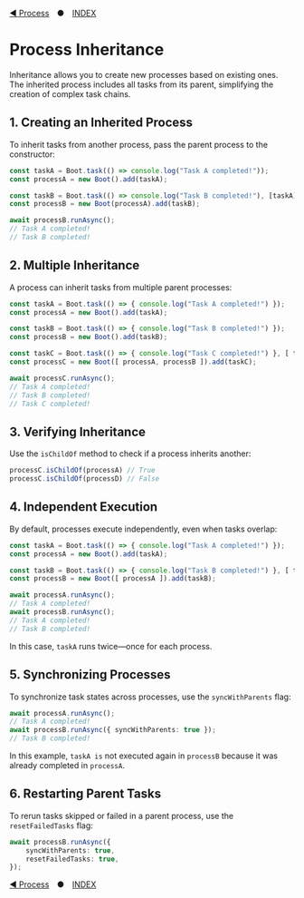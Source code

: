 [◀ Process](./04-PROCESS.md) ● [INDEX](./README.md)

# Process Inheritance
Inheritance allows you to create new processes based on existing ones.
The inherited process includes all tasks from its parent, simplifying the creation of complex task chains.

## 1. Creating an Inherited Process
To inherit tasks from another process, pass the parent process to the constructor:

```ts
const taskA = Boot.task(() => console.log("Task A completed!"));
const processA = new Boot().add(taskA);

const taskB = Boot.task(() => console.log("Task B completed!"), [taskA]);
const processB = new Boot(processA).add(taskB);

await processB.runAsync();
// Task A completed!
// Task B completed!
```

## 2. Multiple Inheritance
A process can inherit tasks from multiple parent processes:
```ts
const taskA = Boot.task(() => { console.log("Task A completed!") });
const processA = new Boot().add(taskA);

const taskB = Boot.task(() => { console.log("Task B completed!") });
const processB = new Boot().add(taskB);

const taskC = Boot.task(() => { console.log("Task C completed!") }, [ taskA, taskB ]);
const processC = new Boot([ processA, processB ]).add(taskC);

await processC.runAsync();
// Task A completed!
// Task B completed!
// Task C completed!
```

## 3. Verifying Inheritance
Use the `isChildOf` method to check if a process inherits another:
```ts
processC.isChildOf(processA) // True
processC.isChildOf(processD) // False
```

## 4. Independent Execution
By default, processes execute independently, even when tasks overlap:
```ts
const taskA = Boot.task(() => { console.log("Task A completed!") });
const processA = new Boot().add(taskA);

const taskB = Boot.task(() => { console.log("Task B completed!") }, [ taskA ]);
const processB = new Boot([ processA ]).add(taskB);

await processA.runAsync();
// Task A completed!
await processB.runAsync();
// Task A completed!
// Task B completed!
```
In this case, `taskA` runs twice—once for each process.

## 5. Synchronizing Processes
To synchronize task states across processes, use the `syncWithParents` flag:
```ts
await processA.runAsync();
// Task A completed!
await processB.runAsync({ syncWithParents: true });
// Task B completed!
```
In this example, `taskA is` not executed again in `processB` because it was already completed in `processA`.

## 6. Restarting Parent Tasks
To rerun tasks skipped or failed in a parent process, use the `resetFailedTasks` flag:
```ts
await processB.runAsync({
    syncWithParents: true, 
    resetFailedTasks: true,
});
```

[◀ Process](./04-PROCESS.md) ● [INDEX](./README.md)
